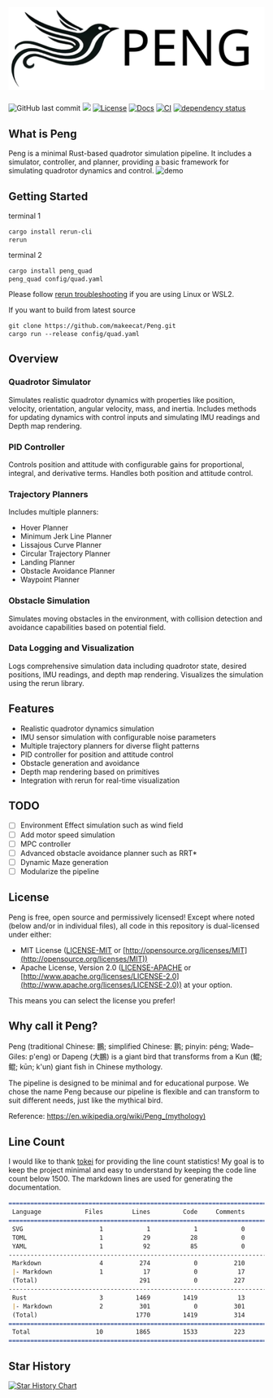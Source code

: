 # [![Peng](assets/Peng.svg)](https://github.com/makeecat/Peng)
![GitHub last commit](https://img.shields.io/github/last-commit/makeecat/peng)
![](https://img.shields.io/badge/Rust-1.80+-orange.svg)
[![License](https://img.shields.io/badge/license-MIT%2FApache-blue.svg)](https://github.com/makeecat/Peng#license)
[![Docs](https://github.com/makeecat/Peng/actions/workflows/docs.yml/badge.svg)](https://makeecat.github.io/Peng/)
[![CI](https://github.com/makeecat/Peng/actions/workflows/CI.yml/badge.svg)](https://github.com/makeecat/Peng/actions/workflows/CI.yml)
[![dependency status](https://deps.rs/repo/github/makeecat/peng/status.svg)](https://deps.rs/repo/github/makeecat/peng)
## What is Peng
Peng is a minimal Rust-based quadrotor simulation pipeline. It includes a simulator, controller, and planner, providing a basic framework for simulating quadrotor dynamics and control.
![demo](assets/Peng_demo.gif)
## Getting Started
terminal 1
```
cargo install rerun-cli
rerun
```
terminal 2
```
cargo install peng_quad
peng_quad config/quad.yaml
```
Please follow [rerun troubleshooting](https://rerun.io/docs/getting-started/troubleshooting) if you are using Linux or WSL2.

If you want to build from latest source
```
git clone https://github.com/makeecat/Peng.git
cargo run --release config/quad.yaml
```

## Overview

### Quadrotor Simulator
Simulates realistic quadrotor dynamics with properties like position, velocity, orientation, angular velocity, mass, and inertia. Includes methods for updating dynamics with control inputs and simulating IMU readings and Depth map rendering.

### PID Controller
Controls position and attitude with configurable gains for proportional, integral, and derivative terms. Handles both position and attitude control.

### Trajectory Planners
Includes multiple planners:
- Hover Planner
- Minimum Jerk Line Planner
- Lissajous Curve Planner
- Circular Trajectory Planner
- Landing Planner
- Obstacle Avoidance Planner
- Waypoint Planner

### Obstacle Simulation
Simulates moving obstacles in the environment, with collision detection and avoidance capabilities based on potential field.

### Data Logging and Visualization
Logs comprehensive simulation data including quadrotor state, desired positions, IMU readings, and depth map rendering. Visualizes the simulation using the rerun library.

## Features

- Realistic quadrotor dynamics simulation
- IMU sensor simulation with configurable noise parameters
- Multiple trajectory planners for diverse flight patterns
- PID controller for position and attitude control
- Obstacle generation and avoidance
- Depth map rendering based on primitives
- Integration with rerun for real-time visualization

## TODO
- [ ] Environment Effect simulation such as wind field
- [ ] Add motor speed simulation
- [ ] MPC controller
- [ ] Advanced obstacle avoidance planner such as RRT*
- [ ] Dynamic Maze generation
- [ ] Modularize the pipeline

## License

Peng is free, open source and permissively licensed!
Except where noted (below and/or in individual files), all code in this repository is dual-licensed under either:
* MIT License ([LICENSE-MIT](LICENSE-MIT) or [http://opensource.org/licenses/MIT](http://opensource.org/licenses/MIT))
* Apache License, Version 2.0 ([LICENSE-APACHE](LICENSE-APACHE) or [http://www.apache.org/licenses/LICENSE-2.0](http://www.apache.org/licenses/LICENSE-2.0))
at your option.

This means you can select the license you prefer!

## Why call it Peng?

Peng (traditional Chinese: 鵬; simplified Chinese: 鹏; pinyin: péng; Wade–Giles: p'eng) or Dapeng (大鵬) is a giant bird that transforms from a Kun (鯤; 鲲; kūn; k'un) giant fish in Chinese mythology.

The pipeline is designed to be minimal and for educational purpose.
We chose the name Peng because our pipeline is flexible and can transform to suit different needs, just like the mythical bird.

Reference: https://en.wikipedia.org/wiki/Peng_(mythology)

## Line Count
I would like to thank [tokei](https://github.com/XAMPPRocky/tokei) for providing the line count statistics!
My goal is to keep the project minimal and easy to understand by keeping the code line count below 1500.
The markdown lines are used for generating the documentation.
```markdown
===============================================================================
 Language            Files        Lines         Code     Comments       Blanks
===============================================================================
 SVG                     1            1            1            0            0
 TOML                    1           29           28            0            1
 YAML                    1           92           85            0            7
-------------------------------------------------------------------------------
 Markdown                4          274            0          210           64
 |- Markdown             1           17            0           17            0
 (Total)                            291            0          227           64
-------------------------------------------------------------------------------
 Rust                    3         1469         1419           13           37
 |- Markdown             2          301            0          301            0
 (Total)                           1770         1419          314           37
===============================================================================
 Total                  10         1865         1533          223          109
===============================================================================
 ```

## Star History

[![Star History Chart](https://api.star-history.com/svg?repos=makeecat/Peng&type=Date)](https://star-history.com/#makeecat/Peng&Date)
